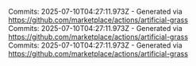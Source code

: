 Commits: 2025-07-10T04:27:11.973Z - Generated via https://github.com/marketplace/actions/artificial-grass
<br>
Commits: 2025-07-10T04:27:11.973Z - Generated via https://github.com/marketplace/actions/artificial-grass
<br>
Commits: 2025-07-10T04:27:11.973Z - Generated via https://github.com/marketplace/actions/artificial-grass
<br>
